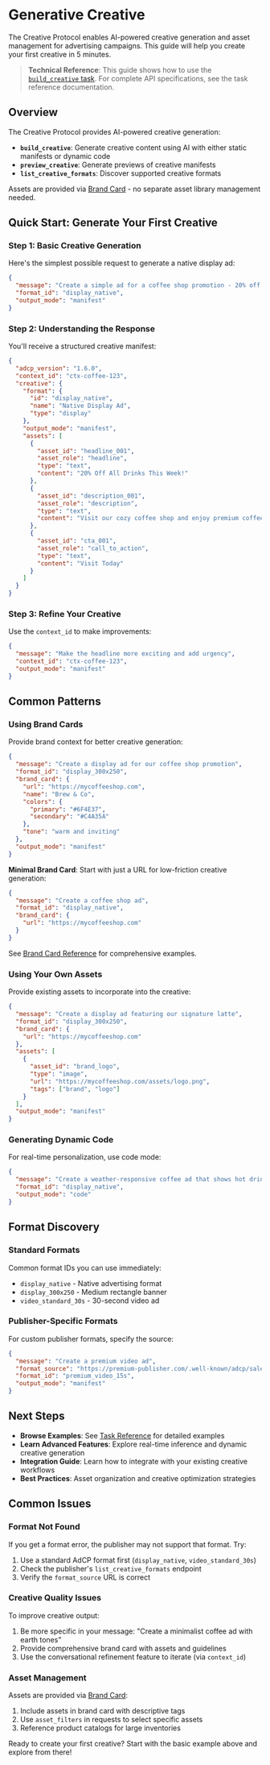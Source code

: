 # Generative Creative

The Creative Protocol enables AI-powered creative generation and asset management for advertising campaigns. This guide will help you create your first creative in 5 minutes.

> **Technical Reference**: This guide shows how to use the [`build_creative` task](./task-reference/build_creative.md). For complete API specifications, see the task reference documentation.

## Overview

The Creative Protocol provides AI-powered creative generation:

- **`build_creative`**: Generate creative content using AI with either static manifests or dynamic code
- **`preview_creative`**: Generate previews of creative manifests
- **`list_creative_formats`**: Discover supported creative formats

Assets are provided via [Brand Card](../reference/brand-card) - no separate asset library management needed.

## Quick Start: Generate Your First Creative

### Step 1: Basic Creative Generation

Here's the simplest possible request to generate a native display ad:

```json
{
  "message": "Create a simple ad for a coffee shop promotion - 20% off all drinks this week",
  "format_id": "display_native",
  "output_mode": "manifest"
}
```

### Step 2: Understanding the Response

You'll receive a structured creative manifest:

```json
{
  "adcp_version": "1.6.0",
  "context_id": "ctx-coffee-123",
  "creative": {
    "format": {
      "id": "display_native",
      "name": "Native Display Ad",
      "type": "display"
    },
    "output_mode": "manifest",
    "assets": [
      {
        "asset_id": "headline_001",
        "asset_role": "headline",
        "type": "text",
        "content": "20% Off All Drinks This Week!"
      },
      {
        "asset_id": "description_001", 
        "asset_role": "description",
        "type": "text",
        "content": "Visit our cozy coffee shop and enjoy premium coffee at an unbeatable price."
      },
      {
        "asset_id": "cta_001",
        "asset_role": "call_to_action",
        "type": "text", 
        "content": "Visit Today"
      }
    ]
  }
}
```

### Step 3: Refine Your Creative

Use the `context_id` to make improvements:

```json
{
  "message": "Make the headline more exciting and add urgency",
  "context_id": "ctx-coffee-123",
  "output_mode": "manifest"
}
```

## Common Patterns

### Using Brand Cards

Provide brand context for better creative generation:

```json
{
  "message": "Create a display ad for our coffee shop promotion",
  "format_id": "display_300x250",
  "brand_card": {
    "url": "https://mycoffeeshop.com",
    "name": "Brew & Co",
    "colors": {
      "primary": "#6F4E37",
      "secondary": "#C4A35A"
    },
    "tone": "warm and inviting"
  },
  "output_mode": "manifest"
}
```

**Minimal Brand Card**: Start with just a URL for low-friction creative generation:

```json
{
  "message": "Create a coffee shop ad",
  "format_id": "display_native",
  "brand_card": {
    "url": "https://mycoffeeshop.com"
  }
}
```

See [Brand Card Reference](../reference/brand-card) for comprehensive examples.

### Using Your Own Assets

Provide existing assets to incorporate into the creative:

```json
{
  "message": "Create a display ad featuring our signature latte",
  "format_id": "display_300x250",
  "brand_card": {
    "url": "https://mycoffeeshop.com"
  },
  "assets": [
    {
      "asset_id": "brand_logo",
      "type": "image",
      "url": "https://mycoffeeshop.com/assets/logo.png",
      "tags": ["brand", "logo"]
    }
  ],
  "output_mode": "manifest"
}
```

### Generating Dynamic Code

For real-time personalization, use code mode:

```json
{
  "message": "Create a weather-responsive coffee ad that shows hot drinks when cold, iced drinks when warm",
  "format_id": "display_native",
  "output_mode": "code"
}
```

## Format Discovery

### Standard Formats

Common format IDs you can use immediately:
- `display_native` - Native advertising format
- `display_300x250` - Medium rectangle banner
- `video_standard_30s` - 30-second video ad

### Publisher-Specific Formats

For custom publisher formats, specify the source:

```json
{
  "message": "Create a premium video ad",
  "format_source": "https://premium-publisher.com/.well-known/adcp/sales",
  "format_id": "premium_video_15s",
  "output_mode": "manifest"
}
```

## Next Steps

- **Browse Examples**: See [Task Reference](task-reference/build_creative.md) for detailed examples
- **Learn Advanced Features**: Explore real-time inference and dynamic creative generation
- **Integration Guide**: Learn how to integrate with your existing creative workflows
- **Best Practices**: Asset organization and creative optimization strategies

## Common Issues

### Format Not Found
If you get a format error, the publisher may not support that format. Try:
1. Use a standard AdCP format first (`display_native`, `video_standard_30s`)
2. Check the publisher's `list_creative_formats` endpoint
3. Verify the `format_source` URL is correct

### Creative Quality Issues
To improve creative output:
1. Be more specific in your message: "Create a minimalist coffee ad with earth tones"
2. Provide comprehensive brand card with assets and guidelines
3. Use the conversational refinement feature to iterate (via `context_id`)

### Asset Management
Assets are provided via [Brand Card](../reference/brand-card):
1. Include assets in brand card with descriptive tags
2. Use `asset_filters` in requests to select specific assets
3. Reference product catalogs for large inventories

Ready to create your first creative? Start with the basic example above and explore from there!